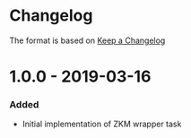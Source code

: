 # Changelog
The format is based on [Keep a Changelog](https://keepachangelog.com/en/1.0.0/)

# 1.0.0 - 2019-03-16
### Added
- Initial implementation of ZKM wrapper task 
